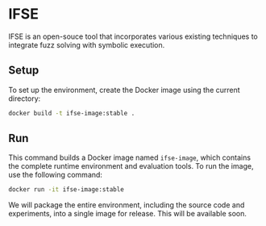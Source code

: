 # IFSE

IFSE is an open-souce tool that incorporates various existing techniques to integrate fuzz solving with symbolic execution.

## Setup

To set up the environment, create the Docker image using the current directory:

```sh
docker build -t ifse-image:stable .
```

## Run

This command builds a Docker image named `ifse-image`, which contains the complete runtime environment and evaluation tools. To run the image, use the following command:

```sh
docker run -it ifse-image:stable
```

We will package the entire environment, including the source code and experiments, into a single image for release. This will be available soon.

